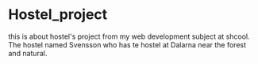 # Hostel_project
this is about hostel's project from my web development subject at shcool. The hostel named Svensson who has te hostel at Dalarna near the forest and natural. 
